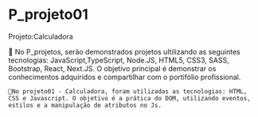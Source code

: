 # P_projeto01
Projeto:Calculadora

📝 No P_projetos, serão demonstrados projetos ultilizando as seguintes tecnologias: JavaScript,TypeScript, Node.JS, HTML5, CSS3, SASS, Bootstrap, React, Next.JS.
    O objetivo principal é demonstrar os conhecimentos adquiridos e compartilhar com o portifólio profissional.
    
    📝No projeto01 - Calculadora, foram utilizadas as tecnologias: HTML, CSS e Javascript. O objetivo é a prática do DOM, utilizando eventos, estilos e a manipulação de atributos no Js.
